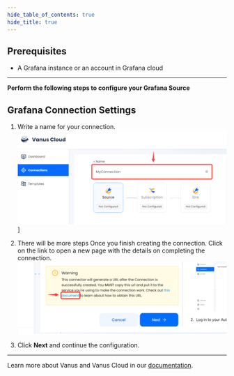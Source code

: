 ```yaml
--- 
hide_table_of_contents: true
hide_title: true
---
```


## Prerequisites

- A Grafana instance or an account in Grafana cloud

---

**Perform the following steps to configure your Grafana Source**

## Grafana Connection Settings

1.  Write a name for your connection.
    ![img.png](images/1..png)]
2. There will be more steps Once you finish creating the connection. Click on the link to open a new page with the details on completing the connection.
   ![](images/warning.png)

3. Click **Next** and continue the configuration.

---

Learn more about Vanus and Vanus Cloud in our [documentation](https://docs.vanus.ai).
